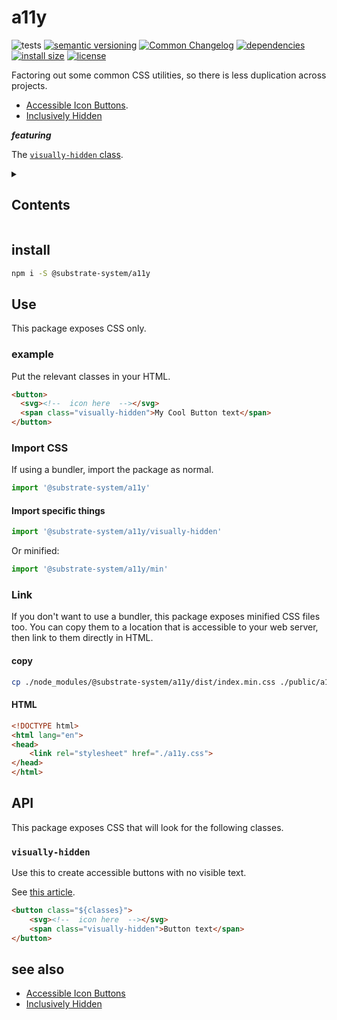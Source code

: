 # a11y
![tests](https://github.com/substrate-system/a11y/actions/workflows/nodejs.yml/badge.svg)
[![semantic versioning](https://img.shields.io/badge/semver-2.0.0-blue?logo=semver&style=flat-square)](https://semver.org/)
[![Common Changelog](https://nichoth.github.io/badge/common-changelog.svg)](./CHANGELOG.md)
[![dependencies](https://img.shields.io/badge/dependencies-zero-brightgreen.svg?style=flat-square)](package.json)
[![install size](https://flat.badgen.net/packagephobia/install/@substrate-system/a11y?cache-control=no-cache)](https://packagephobia.com/result?p=@substrate-system/a11y)
[![license](https://img.shields.io/badge/license-Big_Time-blue?style=flat-square)](LICENSE)


Factoring out some common CSS utilities, so there is less duplication
across projects.

* [Accessible Icon Buttons](https://www.sarasoueidan.com/blog/accessible-icon-buttons/).
* [Inclusively Hidden](https://www.scottohara.me/blog/2017/04/14/inclusively-hidden.html)

**_featuring_**

The [`visually-hidden` class](#visually-hidden).

<details><summary><h2>Contents</h2></summary>

<!-- toc -->

- [install](#install)
- [Use](#use)
  * [example](#example)
  * [Import CSS](#import-css)
  * [Link](#link)
- [API](#api)
  * [`visually-hidden`](#visually-hidden)
- [see also](#see-also)

<!-- tocstop -->

</details>


## install

```sh
npm i -S @substrate-system/a11y
```

## Use
This package exposes CSS only.

### example
Put the relevant classes in your HTML.

```html
<button>
  <svg><!--  icon here  --></svg>
  <span class="visually-hidden">My Cool Button text</span>
</button>
```

### Import CSS
If using a bundler, import the package as normal.

```js
import '@substrate-system/a11y'
```

#### Import specific things

```js
import '@substrate-system/a11y/visually-hidden'
```

Or minified:
```js
import '@substrate-system/a11y/min'
```

### Link
If you don't want to use a bundler, this package exposes minified CSS files too.
You can copy them to a location that is accessible to your web server, then link
to them directly in HTML.

#### copy
```sh
cp ./node_modules/@substrate-system/a11y/dist/index.min.css ./public/a11y.css
```

#### HTML
```html
<!DOCTYPE html>
<html lang="en">
<head>
    <link rel="stylesheet" href="./a11y.css">
</head>
</html>
```

## API
This package exposes CSS that will look for the following classes.

### `visually-hidden`
Use this to create accessible buttons with no visible text.

See [this article](https://www.sarasoueidan.com/blog/accessible-icon-buttons/).

```html
<button class="${classes}">
    <svg><!--  icon here  --></svg>
    <span class="visually-hidden">Button text</span>
</button>
```

## see also

* [Accessible Icon Buttons ](https://www.sarasoueidan.com/blog/accessible-icon-buttons/)
* [Inclusively Hidden](https://www.scottohara.me/blog/2017/04/14/inclusively-hidden.html)
